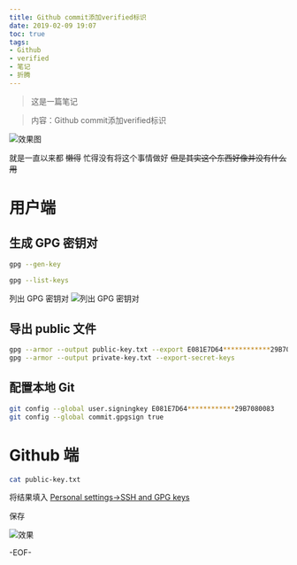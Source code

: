 ```yaml
---
title: Github commit添加verified标识
date: 2019-02-09 19:07
toc: true
tags:
- Github
- verified
- 笔记
- 折腾
---
```


>这是一篇笔记

>内容：Github commit添加verified标识
<!--more-->
![效果图](https://cdn.6-d.cc/img/20190209002.jpg)

就是一直以来都 ~~懒得~~ 忙得没有将这个事情做好 ~~但是其实这个东西好像并没有什么用~~

# 用户端
## 生成 GPG 密钥对
```bash
gpg --gen-key
```

```bash
gpg --list-keys
```
列出 GPG 密钥对
![列出 GPG 密钥对](https://cdn.6-d.cc/img/20190209003.jpg)

## 导出 public 文件
```bash
gpg --armor --output public-key.txt --export E081E7D64************29B7080083
gpg --armor --output private-key.txt --export-secret-keys
```

## 配置本地 Git

```bash
git config --global user.signingkey E081E7D64************29B7080083
git config --global commit.gpgsign true
```

# Github 端
```bash
cat public-key.txt
```
将结果填入 [Personal settings->SSH and GPG keys](https://github.com/settings/keys)

保存

![效果](https://cdn.6-d.cc/img/20190209004.jpg)

-EOF-

